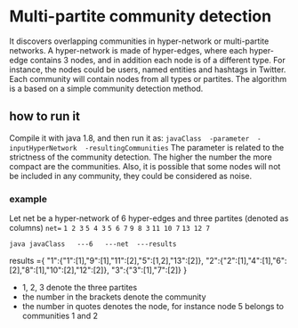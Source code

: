 # Multi-partite community detection
It discovers overlapping communities in hyper-network or multi-partite networks. A hyper-network is made of hyper-edges, where each hyper-edge contains 3 nodes, and in addition each node is of a different type. For instance, the nodes could be users, named entities and hashtags in Twitter.  Each community will contain nodes from all types or partites.
The algorithm is a based on a simple community detection method.
## how to run it
Compile it with java 1.8, and then run it as: 
`javaClass  -parameter  -inputHyperNetwork  -resultingCommunities`
The parameter is related to the strictness of the community detection.
The higher the number the more compact are the communities. Also,
it is possible that some nodes will not be included in any community,
they could be considered as noise.

### example
Let net be a hyper-network of 6 hyper-edges and three partites (denoted as columns)
`net=`
`1 2 3`
`5 4 3`
`5 6 7`
`9 8 3`
`11 10 7`
`13 12 7`

>


`java javaClass   ---6   ---net  ---results`

results ={
          "1":{"1":[1],"9":[1],"11":[2],"5":[1,2],"13":[2]},
          "2":{"2":[1],"4":[1],"6":[2],"8":[1],"10":[2],"12":[2]},
          "3":{"3":[1],"7":[2]}
         }
*  1, 2, 3 denote the three partites
*  the number in the brackets denote the community 
*  the number in quotes denotes the node, for instance node 5 belongs to communities 1 and 2
